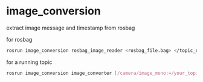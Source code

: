 # image_conversion
extract image message and timestamp from rosbag

for rosbag
```Bash
rosrun image_conversion rosbag_image_reader <rosbag_file.bag> </topic_name>
```
for a running topic
```Bash
rosrun image_conversion image_converter [/camera/image_mono:=/your_topic_name]
```
